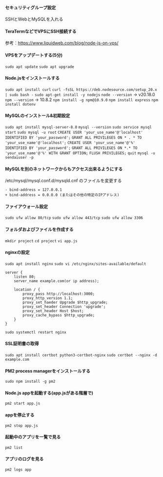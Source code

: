 #### セキュリティグループ設定
SSHとWebとMySQLを入れる

#### TeraTermなどでVPSにSSH接続する

参考：https://www.liquidweb.com/blog/node-js-on-vps/
#### VPSをアップデートする(5分)
`sudo apt update`
`sudo apt upgrade`

#### Node.jsをインストールする
`sudo apt install curl`
`curl -fsSL https://deb.nodesource.com/setup_20.x | sudo bash -`
`sudo apt-get install -y nodejs`
`node --version`
-> v20.18.0
`npm --version`
-> 10.8.2
`npm install -g npm@10.9.0`
`npm install express`
`npm install dotenv`

#### MySQLのインストール&初期設定
`sudo apt install mysql-server-8.0`
`mysql --version`
`sudo service mysql start`
`sudo mysql -u root`
`CREATE USER 'your_use_name'@'localhost' IDENTIFIED BY 'your_password';`
`GRANT ALL PRIVILEGES ON * . * TO 'your_use_name'@'localhost';`
`CREATE USER 'your_use_name'@'%' IDENTIFIED BY 'your_password';`
`GRANT ALL PRIVILEGES ON *.* TO 'your_use_name'@'%' WITH GRANT OPTION;`
`FLUSH PRIVILEGES;`
`quit`
`mysql -u sendaiuser -p`

#### MySQLを別のネットワークからもアクセス出来るようにする
/etc/mysql/mysql.conf.d/mysqld.cnf のファイルを変更する
```
- bind-address = 127.0.0.1
+ bind-address = 0.0.0.0 (またはその他の特定のIPアドレス)
```

#### ファイアウォール設定
`sudo ufw allow 80/tcp`
`sudo ufw allow 443/tcp`
`sudo ufw allow 3306`

#### フォルダおよびファイルを作成する
`mkdir project`
`cd project`
`vi app.js`

#### nginxの設定
`sudo apt install nginx`
`sudo vi /etc/nginx/sites-available/default`
```
server {
	listen 80;
	server_name example.com(or ip address);
	
	location / {
		proxy_pass http://localhost:3000;
		proxy_http_version 1.1;
		proxy_set_haeder Upgrade $http_upgrade;
		proxy_set_header Connection 'upgrade';
		proxy_set_header Host $host;
		proxy_cache_bypass $http_upgrade;
	}
}
```
`sudo systemctl restart nginx`


#### SSL証明書の取得
`sudo apt install certbot python3-certbot-nginx`
`sudo certbot --nginx -d example.com`

#### PM2 process managerをインストールする
`sudo npm install -g pm2`

#### Node.js appを起動する(app.jsがある階層で)
`pm2 start app.js`

#### appを停止する
`pm2 stop app.js`

#### 起動中のアプリを一覧で見る
`pm2 list`

#### アプリのログを見る
`pm2 logs app`
